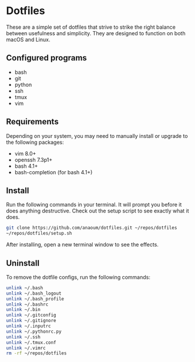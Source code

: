 # Dotfiles

These are a simple set of dotfiles that strive to strike the right balance between usefulness and simplicity. They are designed to function on both macOS and Linux.

## Configured programs

* bash
* git
* python
* ssh
* tmux
* vim

## Requirements

Depending on your system, you may need to manually install or upgrade to the following packages:

* vim 8.0+
* openssh 7.3p1+
* bash 4.1+
* bash-completion (for bash 4.1+)

## Install

Run the following commands in your terminal. It will prompt you before it does anything destructive. Check out the setup script to see exactly what it does.

```bash
git clone https://github.com/anaoum/dotfiles.git ~/repos/dotfiles
~/repos/dotfiles/setup.sh
```

After installing, open a new terminal window to see the effects.

## Uninstall

To remove the dotfile configs, run the following commands:

```bash
unlink ~/.bash
unlink ~/.bash_logout
unlink ~/.bash_profile
unlink ~/.bashrc
unlink ~/.bin
unlink ~/.gitconfig
unlink ~/.gitignore
unlink ~/.inputrc
unlink ~/.pythonrc.py
unlink ~/.ssh
unlink ~/.tmux.conf
unlink ~/.vimrc
rm -rf ~/repos/dotfiles
```
